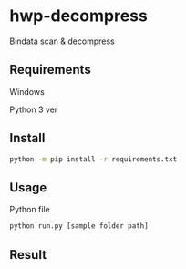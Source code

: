 # hwp-decompress
Bindata scan & decompress

## Requirements
Windows

Python 3 ver

## Install
```bash
python -m pip install -r requirements.txt
```

## Usage
Python file
```bash
python run.py [sample folder path]
```

## Result

